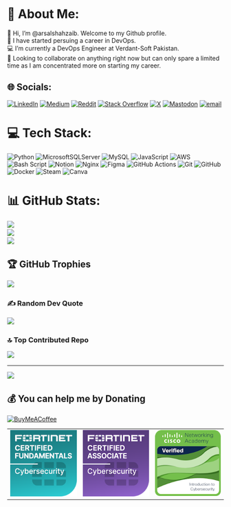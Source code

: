 # 💫 About Me:
👋 Hi, I’m @arsalshahzaib. Welcome to my Github profile.<br>🌱 I have started persuing a career in DevOps.<br>💻 I’m currently a DevOps Engineer at Verdant-Soft Pakistan.<br>👀 Looking to collaborate on anything right now but can only spare a limited time as I am concentrated more on starting my career.


## 🌐 Socials:
[![LinkedIn](https://img.shields.io/badge/LinkedIn-%230077B5.svg?logo=linkedin&logoColor=white)](https://linkedin.com/in/arsalshahzaib) [![Medium](https://img.shields.io/badge/Medium-12100E?logo=medium&logoColor=white)](https://medium.com/@arsalshahzaib) [![Reddit](https://img.shields.io/badge/Reddit-%23FF4500.svg?logo=Reddit&logoColor=white)](https://reddit.com/user/cubazoid) [![Stack Overflow](https://img.shields.io/badge/-Stackoverflow-FE7A16?logo=stack-overflow&logoColor=white)](https://stackoverflow.com/users/17299580) [![X](https://img.shields.io/badge/X-black.svg?logo=X&logoColor=white)](https://x.com/arsalshahza1b) [![Mastodon](https://img.shields.io/badge/-MASTODON-%232B90D9?logo=mastodon&logoColor=white)](https://mastodon.social/@arsalshahzaib) [![email](https://img.shields.io/badge/Email-D14836?logo=gmail&logoColor=white)](mailto:arsalshahzaibb@gmail.com) 

# 💻 Tech Stack:
![Python](https://img.shields.io/badge/python-3670A0?style=for-the-badge&logo=python&logoColor=ffdd54) ![MicrosoftSQLServer](https://img.shields.io/badge/Microsoft%20SQL%20Server-CC2927?style=for-the-badge&logo=microsoft%20sql%20server&logoColor=white) ![MySQL](https://img.shields.io/badge/mysql-4479A1.svg?style=for-the-badge&logo=mysql&logoColor=white) ![JavaScript](https://img.shields.io/badge/javascript-%23323330.svg?style=for-the-badge&logo=javascript&logoColor=%23F7DF1E) ![AWS](https://img.shields.io/badge/AWS-%23FF9900.svg?style=for-the-badge&logo=amazon-aws&logoColor=white) ![Bash Script](https://img.shields.io/badge/bash_script-%23121011.svg?style=for-the-badge&logo=gnu-bash&logoColor=white) ![Notion](https://img.shields.io/badge/Notion-%23000000.svg?style=for-the-badge&logo=notion&logoColor=white) ![Nginx](https://img.shields.io/badge/nginx-%23009639.svg?style=for-the-badge&logo=nginx&logoColor=white) ![Figma](https://img.shields.io/badge/figma-%23F24E1E.svg?style=for-the-badge&logo=figma&logoColor=white) ![GitHub Actions](https://img.shields.io/badge/github%20actions-%232671E5.svg?style=for-the-badge&logo=githubactions&logoColor=white) ![Git](https://img.shields.io/badge/git-%23F05033.svg?style=for-the-badge&logo=git&logoColor=white) ![GitHub](https://img.shields.io/badge/github-%23121011.svg?style=for-the-badge&logo=github&logoColor=white) ![Docker](https://img.shields.io/badge/docker-%230db7ed.svg?style=for-the-badge&logo=docker&logoColor=white) ![Steam](https://img.shields.io/badge/steam-%23000000.svg?style=for-the-badge&logo=steam&logoColor=white) ![Canva](https://img.shields.io/badge/Canva-%2300C4CC.svg?style=for-the-badge&logo=Canva&logoColor=white)
# 📊 GitHub Stats:
![](https://github-readme-stats.vercel.app/api?username=arsalshahzaib&theme=radical&hide_border=false&include_all_commits=true&count_private=true)<br/>
![](https://nirzak-streak-stats.vercel.app/?user=arsalshahzaib&theme=radical&hide_border=false)<br/>
![](https://github-readme-stats.vercel.app/api/top-langs/?username=arsalshahzaib&theme=radical&hide_border=false&include_all_commits=true&count_private=true&layout=compact)

## 🏆 GitHub Trophies
![](https://github-profile-trophy.vercel.app/?username=arsalshahzaib&theme=radical&no-frame=false&no-bg=true&margin-w=4)

### ✍️ Random Dev Quote
![](https://quotes-github-readme.vercel.app/api?type=horizontal&theme=radical)

### 🔝 Top Contributed Repo
![](https://github-contributor-stats.vercel.app/api?username=arsalshahzaib&limit=5&theme=dark&combine_all_yearly_contributions=true)

---
[![](https://visitcount.itsvg.in/api?id=arsalshahzaib&icon=0&color=0)](https://visitcount.itsvg.in)

  ## 💰 You can help me by Donating
  [![BuyMeACoffee](https://img.shields.io/badge/Buy%20Me%20a%20Coffee-ffdd00?style=for-the-badge&logo=buy-me-a-coffee&logoColor=black)](https://buymeacoffee.com/arsalshahzaib) 

  
<!-- Proudly created with GPRM ( https://gprm.itsvg.in ) -->
<table>
    <tr>
        <td><img src="/imgs/fortinet-certified-fundamentals-cybersecurity.png" alt="Fortinet Certified Fundamentals Cybersecurity"></td>
        <td><img src="/imgs/fortinet-certified-associate-cybersecurity.1.png" alt="Fortinet Certified Associate Cybersecurity"></td>
        <td><img src="/imgs/introduction-to-cybersecurity.png" alt="Introduction to Cybersecurity"></td>
    </tr>
</table>
